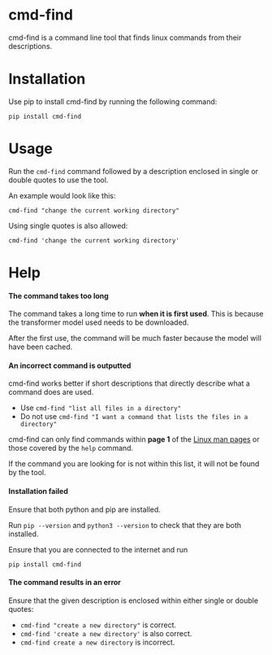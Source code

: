 # cmd-find

cmd-find is a command line tool that finds linux commands from their descriptions.


# Installation

Use pip to install cmd-find by running the following command:

    pip install cmd-find


# Usage

Run the `cmd-find` command followed by a description enclosed in single or double quotes to use the tool.

An example would look like this:

    cmd-find "change the current working directory"

Using single quotes is also allowed:

    cmd-find 'change the current working directory'

# Help

#### The command takes too long

The command takes a long time to run **when it is first used**. This is because the transformer model used needs to be downloaded.

After the first use, the command will be much faster because the model will have been cached.

#### An incorrect command is outputted

cmd-find works better if short descriptions that directly describe what a command does are used.

- Use `cmd-find "list all files in a directory"`
- Do not use `cmd-find "I want a command that lists the files in a directory"`

cmd-find can only find commands within **page 1** of the [Linux man pages](https://github.com/mkerrisk/man-pages) or those covered by the `help` command.

If the command you are looking for is not within this list, it will not be found by the tool.

#### Installation failed

Ensure that both python and pip are installed. 

Run `pip --version` and `python3 --version` to check that they are both installed.

Ensure that you are connected to the internet and run

    pip install cmd-find

#### The command results in an error

Ensure that the given description is enclosed within either single or double quotes:

- `cmd-find "create a new directory"` is correct.
- `cmd-find 'create a new directory'` is also correct.
- `cmd-find create a new directory` is incorrect.